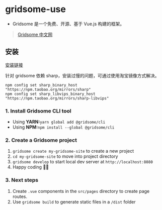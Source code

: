 # gridsome-use

- Gridsome 是一个免费、开源、基于 Vue.js 构建的框架。

> [Gridsome 中文网](https://www.gridsome.cn/)

## 安装

[安装链接](https://www.gridsome.cn/docs/#how-to-install)

针对 gridsome 依赖 sharp，安装过慢的问题，可通过使用淘宝镜像方式解决。

```shell
npm config set sharp_binary_host "https://npm.taobao.org/mirrors/sharp"
npm config set sharp_libvips_binary_host "https://npm.taobao.org/mirrors/sharp-libvips"
```

### 1. Install Gridsome CLI tool

- Using **YARN:**`yarn global add @gridsome/cli`
- Using **NPM:**`npm install --global @gridsome/cli`

### 2. Create a Gridsome project

1. `gridsome create my-gridsome-site` to create a new project
2. `cd my-gridsome-site` to move into project directory
3. `gridsome develop` to start local dev server at `http://localhost:8080`
4. Happy coding 🎉🙌

### 3. Next steps

1. Create `.vue` components in the `src/pages` directory to create page routes.
2. Use `gridsome build` to generate static files in a `/dist` folder
